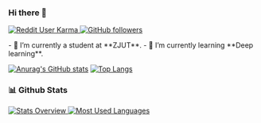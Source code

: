 ### Hi there 👋
<p align="left">
    <a href="https://reddit.com/u/macropower">
    <img alt="Reddit User Karma" src="https://img.shields.io/github/stars/Javesun99?affiliations=OWNER%2CCOLLABORATOR">
  </a>
  <a href="https://github.com/jch12138?tab=followers">
    <img alt="GitHub followers" src="https://img.shields.io/github/followers/Javesun99?color=green&logo=github">
  </a>

</p>
- 🔭 I’m currently a student at **ZJUT**.
- 🌱 I’m currently learning **Deep learning**.

[![Anurag's GitHub stats](https://github-readme-stats.vercel.app/api?username=Javesun99&show_icons=true&theme=radical)](https://github.com/anuraghazra/github-readme-stats)
[![Top Langs](https://github-readme-stats.vercel.app/api/top-langs/?username=Javesun99)](https://github.com/anuraghazra/github-readme-stats)



### 📊 Github Stats
<a href='https://github.com/Javesun99/github-stats-transparent'>
  
![Stats Overview](https://raw.githubusercontent.com/Javesun99/github-stats-transparent/output/generated/overview.svg)
![Most Used Languages](https://raw.githubusercontent.com/Javesun99/github-stats-transparent/output/generated/languages.svg)

</a>

 


<!--
**Javesun99/Javesun99** is a ✨ _special_ ✨ repository because its `README.md` (this file) appears on your GitHub profile.

Here are some ideas to get you started:

- 🔭 I’m currently a student at **ZJUT**.
- 🌱 I’m currently learning ...
- 👯 I’m looking to collaborate on ...
- 🤔 I’m looking for help with ...
- 💬 Ask me about ...
- 📫 How to reach me: ...
- 😄 Pronouns: ...
- ⚡ Fun fact: ...
-->
